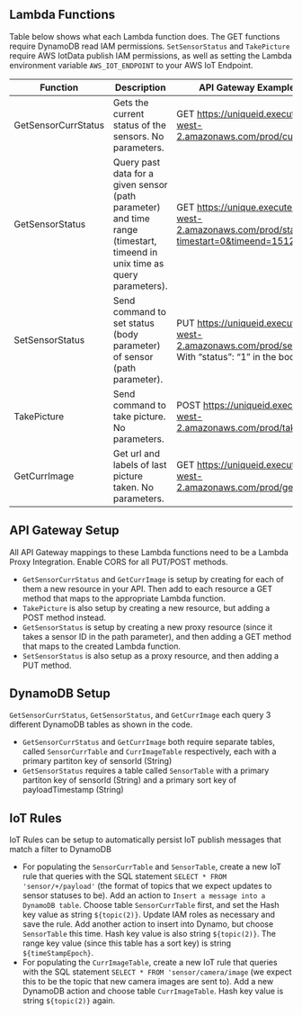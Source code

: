## Lambda Functions
Table below shows what each Lambda function does. The GET functions require DynamoDB read IAM permissions. `SetSensorStatus` and `TakePicture` require AWS IotData publish IAM permissions, as well as setting the Lambda environment variable `AWS_IOT_ENDPOINT` to your AWS IoT Endpoint.

| Function  | Description | API Gateway Example Usage |
| ------------- | ------------- | ------------- |
| GetSensorCurrStatus  | Gets the current status of the sensors. No parameters.| GET https://uniqueid.execute-api.us-west-2.amazonaws.com/prod/currstatus |
| GetSensorStatus  | Query past data for a given sensor (path parameter) and time range (timestart, timeend in unix time as query parameters). | GET https://unique.execute-api.us-west-2.amazonaws.com/prod/status/motion?timestart=0&timeend=1512024820868 |
| SetSensorStatus | Send command to set status (body parameter) of sensor (path parameter). | PUT https://uniqueid.execute-api.us-west-2.amazonaws.com/prod/setstatus/led With “status”: “1” in the body |
| TakePicture | Send command to take picture. No parameters.| POST https://uniqueid.execute-api.us-west-2.amazonaws.com/prod/takepicture |
| GetCurrImage | Get url and labels of last picture taken. No parameters. | GET https://uniqueid.execute-api.us-west-2.amazonaws.com/prod/getpicture |

## API Gateway Setup
All API Gateway mappings to these Lambda functions need to be a Lambda Proxy Integration. Enable CORS for all PUT/POST methods.
* `GetSensorCurrStatus` and `GetCurrImage` is setup by creating for each of them a new resource in your API. Then add to each resource a GET method that maps to the appropriate Lambda function. 
* `TakePicture` is also setup by creating a new resource, but adding a POST method instead. 
* `GetSensorStatus` is setup by creating a new proxy resource (since it takes a sensor ID in the path parameter), and then adding a GET method that maps to the created Lambda function.
* `SetSensorStatus` is also setup as a proxy resource, and then adding a PUT method. 

## DynamoDB Setup
`GetSensorCurrStatus`, `GetSensorStatus`, and `GetCurrImage` each query 3 different DynamoDB tables as shown in the code. 
* `GetSensorCurrStatus` and `GetCurrImage` both require separate tables, called `SensorCurrTable` and `CurrImageTable` respectively, each with a primary partiton key of sensorId (String)
* `GetSensorStatus` requires a table called `SensorTable` with a primary partiton key of sensorId (String) and a primary sort key of payloadTimestamp (String)

## IoT Rules
IoT Rules can be setup to automatically persist IoT publish messages that match a filter to DynamoDB 
* For populating the `SensorCurrTable` and `SensorTable`, create a new IoT rule that queries with the SQL statement `SELECT * FROM 'sensor/+/payload'` (the format of topics that we expect updates to sensor statuses to be). Add an action to  `Insert a message into a DynamoDB table`. Choose table `SensorCurrTable` first, and set the Hash key value as string `${topic(2)}`. Update IAM roles as necessary and save the rule. Add another action to insert into Dynamo, but choose `SensorTable` this time. Hash key value is also string `${topic(2)}`. The range key value (since this table has a sort key) is string `${timeStampEpoch}`. 
* For populating the `CurrImageTable`, create a new IoT rule that queries with the SQL statement `SELECT * FROM 'sensor/camera/image` (we expect this to be the topic that new camera images are sent to). Add a new DynamoDB action and choose table `CurrImageTable`. Hash key value is string `${topic(2)}` again.